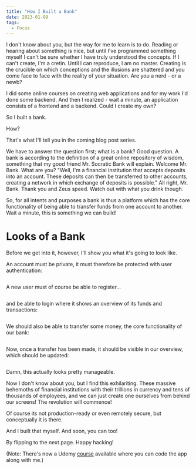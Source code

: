 ```yaml
---
title: "How I Built a Bank"
date: 2023-01-09
tags:
  - Focus
---
```


I don't know about you, but the way for me to learn is to do. Reading or hearing about something is nice, but until I've programmed something myself I can't be sure whether I have truly understood the concepts. If I can't create, I'm a cretin. Until I can reproduce, I am no master. Creating is the crucible on which conceptions and the illusions are shattered and you come face to face with the reality of your situation. Are you a nerd - or a newb? 

I did some online courses on creating web applications and for my work I'd done some backend. And then I realized - wait a minute, an application consists of a frontend and a backend. Could I create my own?

So I built a bank. 

How?

That's what I'll tell you in the coming blog post series. 

We have to answer the question first; what is a bank? Good question. A bank is according to the definition of a great online repository of wisdom, something that my good friend Mr. Socratic Bank will explain. Welcome Mr. Bank. What are you? "Well, I'm a financial institution that accepts deposits into an account. These deposits can then be transferred to other accounts, creating a network in which exchange of deposits is possible." All right, Mr. Bank. Thank you and Zeus speed. Watch out with what you drink though. 

So, for all intents and purposes a bank is thus a platform which has the core functionality of being able to transfer funds from one account to another. Wait a minute, this is something we can build!

<h1>Looks of a Bank</h1>

Before we get into it, however, I'll show you what it's going to look like. 

An account must be private, it must therefore be protected with user authentication:

<img src="{{ site.url }}{{ site.baseurl }}/assets/images/BuildingABank/BankLogin.PNG" alt="">

A new user must of course be able to register...

<img src="{{ site.url }}{{ site.baseurl }}/assets/images/BuildingABank/BankRegistration.PNG" alt="">

and be able to login where it shows an overview of its funds and transactions:

<img src="{{ site.url }}{{ site.baseurl }}/assets/images/BuildingABank/EmptyOverview.PNG" alt="">

We should also be able to transfer some money, the core functionality of our bank:

<img src="{{ site.url }}{{ site.baseurl }}/assets/images/BuildingABank/BankTransfer.PNG" alt="">

Now, once a transfer has been made, it should be visible in our overview, which should be updated:

<img src="{{ site.url }}{{ site.baseurl }}/assets/images/BuildingABank/OverviewTransaction.PNG" alt="" class="full">

Damn, this actually looks pretty manageable.

Now I don't know about you, but I find this exhilariting. These massive behemoths of financial institutions with their trillions in currency and tens of thousands of employees, and we can just create one ourselves from behind our screens! The revolution will commence! 

Of course its not production-ready or even remotely secure, but conceptually it is there. 

And I built that myself. And soon, you can too! 

By flipping to the next page. Happy hacking!

(Note: There's now a Udemy [course](https://www.udemy.com/course/build-a-bank-full-stack-app-development-using-react-flask/?referralCode=828CD949FA8CF18ECACF) available where you can code the app along with me.)







